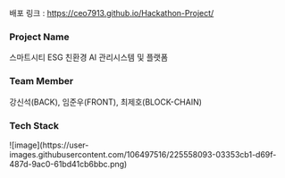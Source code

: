 배포 링크 : https://ceo7913.github.io/Hackathon-Project/

<H3>Project Name</H3>
스마트시티 ESG 친환경 AI 관리시스템 및 플랫폼

<H3>Team Member</H3>
강신석(BACK), 임준우(FRONT), 최제호(BLOCK-CHAIN)

<H3>Tech Stack</H3>
![image](https://user-images.githubusercontent.com/106497516/225558093-03353cb1-d69f-487d-9ac0-61bd41cb6bbc.png)


